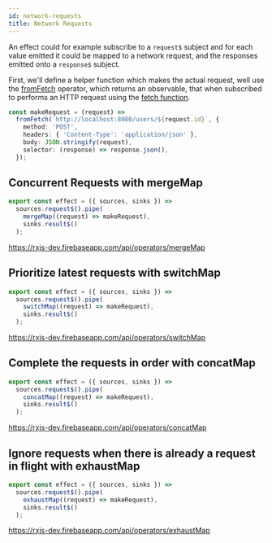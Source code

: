 ```yaml
---
id: network-requests
title: Network Requests
---
```


An effect could for example subscribe to a `request$` subject and for each value emitted it could be mapped to a network request, and the responses emitted onto a `response$` subject.

First, we'll define a helper function which makes the actual request, well use the [fromFetch](https://rxjs-dev.firebaseapp.com/api/fetch/fromFetch) operator, which returns an observable, that when subscribed to performs an HTTP request using the [fetch function](https://developer.mozilla.org/en-US/docs/Web/API/Fetch_API/Using_Fetch).

```ts
const makeRequest = (request) =>
  fromFetch(`http://localhost:8080/users/${request.id}`, {
    method: 'POST',
    headers: { 'Content-Type': 'application/json' },
    body: JSON.stringify(request),
    selector: (response) => response.json(),
  });
```

## Concurrent Requests with mergeMap

```ts
export const effect = ({ sources, sinks }) =>
  sources.request$().pipe(
    mergeMap((request) => makeRequest),
    sinks.result$()
  );
```

https://rxjs-dev.firebaseapp.com/api/operators/mergeMap

## Prioritize latest requests with switchMap

```ts
export const effect = ({ sources, sinks }) =>
  sources.request$().pipe(
    switchMap((request) => makeRequest),
    sinks.result$()
  );
```

https://rxjs-dev.firebaseapp.com/api/operators/switchMap

## Complete the requests in order with concatMap

```ts
export const effect = ({ sources, sinks }) =>
  sources.request$().pipe(
    concatMap((request) => makeRequest),
    sinks.result$()
  );
```

https://rxjs-dev.firebaseapp.com/api/operators/concatMap

## Ignore requests when there is already a request in flight with exhaustMap

```ts
export const effect = ({ sources, sinks }) =>
  sources.request$().pipe(
    exhaustMap((request) => makeRequest),
    sinks.result$()
  );
```

https://rxjs-dev.firebaseapp.com/api/operators/exhaustMap
